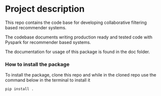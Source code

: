 # Project description

This repo contains the code base for developing collaborative filtering based recommender systems.

The codebase documents writing production ready and tested code with Pyspark for recommender based systems.

The documentation for usage of this package is found in the doc folder.


### How to install the package


To install the package, clone this repo and while in the cloned repo use the command below in the terminal to install it

```python
pip install .
```
